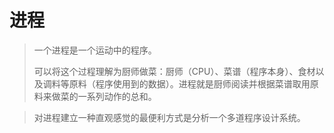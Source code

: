 # 进程

> 一个进程是一个运动中的程序。
>
> 可以将这个过程理解为厨师做菜：厨师（CPU）、菜谱（程序本身）、食材以及调料等原料（程序使用到的数据）。进程就是厨师阅读并根据菜谱取用原料来做菜的一系列动作的总和。



> 对进程建立一种直观感觉的最便利方式是分析一个多道程序设计系统。

